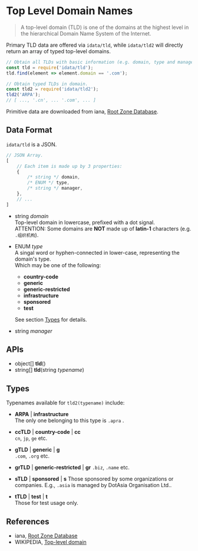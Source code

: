 #   Top Level Domain Names

> A top-level domain (TLD) is one of the domains at the highest level in the hierarchical Domain Name System of the Internet.

Primary TLD data are offered via `idata/tld`, while `idata/tld2` will directly return an array of typed top-level domains.

```javascript
// Obtain all TLDs with basic information (e.g. domain, type and manager).
const tld = require('idata/tld');
tld.find(element => element.domain == '.com');

// Obtain typed TLDs in domain.
const tld2 = require('idata/tld2');
tld2('ARPA');
// [ ..., '.cn', ... '.com', ... ]

```

Primitive data are downloaded from iana, [Root Zone Database](https://www.iana.org/domains/root/db).

##  Data Format

`idata/tld` is a JSON.

```javascript
// JSON Array.
[
    // Each item is made up by 3 properties:
    { 
        /* string */ domain,
        /* ENUM */ type,
        /* string */ manager,
    },
    // ...
]
```

*   string *domain*   
    Top-level domain in lowercase, prefixed with a dot signal.  
    ATTENTION: Some domains are __NOT__ made up of __latin-1__ characters (e.g. `.组织机构`).

*   ENUM *type*  
    A singal word or hyphen-connected in lower-case, representing the domain's type.   
    Which may be one of the following:
    *   __country-code__
    *   __generic__
    *   __generic-restricted__
    *   __infrastructure__
    *   __sponsored__
    *   __test__
    
    See section [Types](#types) for details.

*   string *manager* 

##  APIs

*   object[] __tld__()
*   string[] __tld__(string *typename*)

## Types

Typenames available for `tld2(typename)` include:

*   __ARPA__ | __infrastructure__  
    The only one belonging to this type is `.apra` .

*   __ccTLD__ | __country-code__ | __cc__  
    `cn`, `jp`, `ge` etc.

*   __gTLD__ | __generic__ | __g__  
    `.com`, `.org` etc.

*   __grTLD__ | __generic-restricted__ | __gr__
    `.biz`, `.name` etc.

*   __sTLD__ | __sponsored__ | __s__ 
    Those sponsored by some organizations or companies. E.g., `.asia` is managed by DotAsia Organisation Ltd..

*   __tTLD__ | __test__ | __t__  
    Those for test usage only.

##  References

*   iana, [Root Zone Database](https://www.iana.org/domains/root/db)
*   WIKIPEDIA, [Top-level domain](https://en.wikipedia.org/wiki/Top-level_domain)